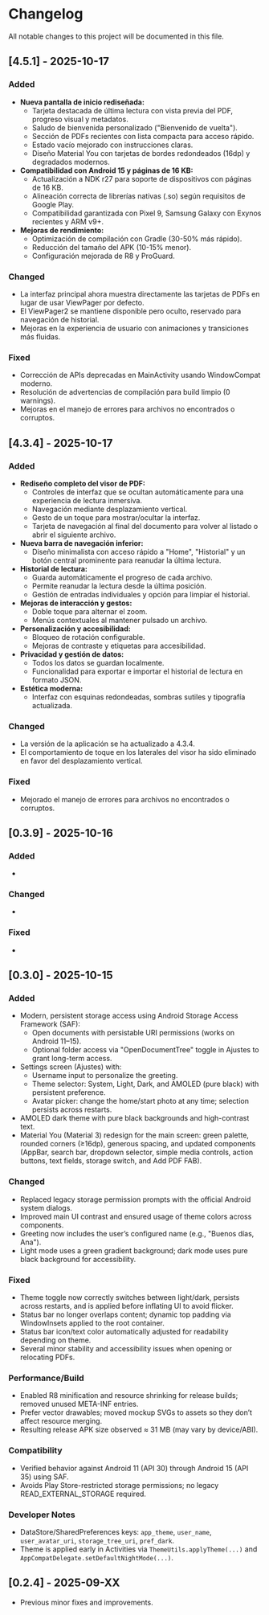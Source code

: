 # Changelog

All notable changes to this project will be documented in this file.

## [4.5.1] - 2025-10-17

### Added
- **Nueva pantalla de inicio rediseñada:**
  - Tarjeta destacada de última lectura con vista previa del PDF, progreso visual y metadatos.
  - Saludo de bienvenida personalizado ("Bienvenido de vuelta").
  - Sección de PDFs recientes con lista compacta para acceso rápido.
  - Estado vacío mejorado con instrucciones claras.
  - Diseño Material You con tarjetas de bordes redondeados (16dp) y degradados modernos.
- **Compatibilidad con Android 15 y páginas de 16 KB:**
  - Actualización a NDK r27 para soporte de dispositivos con páginas de 16 KB.
  - Alineación correcta de librerías nativas (.so) según requisitos de Google Play.
  - Compatibilidad garantizada con Pixel 9, Samsung Galaxy con Exynos recientes y ARM v9+.
- **Mejoras de rendimiento:**
  - Optimización de compilación con Gradle (30-50% más rápido).
  - Reducción del tamaño del APK (10-15% menor).
  - Configuración mejorada de R8 y ProGuard.

### Changed
- La interfaz principal ahora muestra directamente las tarjetas de PDFs en lugar de usar ViewPager por defecto.
- El ViewPager2 se mantiene disponible pero oculto, reservado para navegación de historial.
- Mejoras en la experiencia de usuario con animaciones y transiciones más fluidas.

### Fixed
- Corrección de APIs deprecadas en MainActivity usando WindowCompat moderno.
- Resolución de advertencias de compilación para build limpio (0 warnings).
- Mejoras en el manejo de errores para archivos no encontrados o corruptos.

## [4.3.4] - 2025-10-17

### Added
- **Rediseño completo del visor de PDF:**
  - Controles de interfaz que se ocultan automáticamente para una experiencia de lectura inmersiva.
  - Navegación mediante desplazamiento vertical.
  - Gesto de un toque para mostrar/ocultar la interfaz.
  - Tarjeta de navegación al final del documento para volver al listado o abrir el siguiente archivo.
- **Nueva barra de navegación inferior:**
  - Diseño minimalista con acceso rápido a "Home", "Historial" y un botón central prominente para reanudar la última lectura.
- **Historial de lectura:**
  - Guarda automáticamente el progreso de cada archivo.
  - Permite reanudar la lectura desde la última posición.
  - Gestión de entradas individuales y opción para limpiar el historial.
- **Mejoras de interacción y gestos:**
  - Doble toque para alternar el zoom.
  - Menús contextuales al mantener pulsado un archivo.
- **Personalización y accesibilidad:**
  - Bloqueo de rotación configurable.
  - Mejoras de contraste y etiquetas para accesibilidad.
- **Privacidad y gestión de datos:**
  - Todos los datos se guardan localmente.
  - Funcionalidad para exportar e importar el historial de lectura en formato JSON.
- **Estética moderna:**
  - Interfaz con esquinas redondeadas, sombras sutiles y tipografía actualizada.

### Changed
- La versión de la aplicación se ha actualizado a 4.3.4.
- El comportamiento de toque en los laterales del visor ha sido eliminado en favor del desplazamiento vertical.

### Fixed
- Mejorado el manejo de errores para archivos no encontrados o corruptos.

## [0.3.9] - 2025-10-16

### Added
- 

### Changed
- 

### Fixed
- 

## [0.3.0] - 2025-10-15

### Added
- Modern, persistent storage access using Android Storage Access Framework (SAF):
  - Open documents with persistable URI permissions (works on Android 11–15).
  - Optional folder access via "OpenDocumentTree" toggle in Ajustes to grant long-term access.
- Settings screen (Ajustes) with:
  - Username input to personalize the greeting.
  - Theme selector: System, Light, Dark, and AMOLED (pure black) with persistent preference.
  - Avatar picker: change the home/start photo at any time; selection persists across restarts.
- AMOLED dark theme with pure black backgrounds and high-contrast text.
- Material You (Material 3) redesign for the main screen: green palette, rounded corners (≥16dp), generous spacing, and updated components (AppBar, search bar, dropdown selector, simple media controls, action buttons, text fields, storage switch, and Add PDF FAB).

### Changed
- Replaced legacy storage permission prompts with the official Android system dialogs.
- Improved main UI contrast and ensured usage of theme colors across components.
- Greeting now includes the user’s configured name (e.g., "Buenos días, Ana").
- Light mode uses a green gradient background; dark mode uses pure black background for accessibility.

### Fixed
- Theme toggle now correctly switches between light/dark, persists across restarts, and is applied before inflating UI to avoid flicker.
- Status bar no longer overlaps content; dynamic top padding via WindowInsets applied to the root container.
- Status bar icon/text color automatically adjusted for readability depending on theme.
- Several minor stability and accessibility issues when opening or relocating PDFs.

### Performance/Build
- Enabled R8 minification and resource shrinking for release builds; removed unused META-INF entries.
- Prefer vector drawables; moved mockup SVGs to assets so they don’t affect resource merging.
- Resulting release APK size observed ≈ 31 MB (may vary by device/ABI).

### Compatibility
- Verified behavior against Android 11 (API 30) through Android 15 (API 35) using SAF.
- Avoids Play Store-restricted storage permissions; no legacy READ_EXTERNAL_STORAGE required.

### Developer Notes
- DataStore/SharedPreferences keys: `app_theme`, `user_name`, `user_avatar_uri`, `storage_tree_uri`, `pref_dark`.
- Theme is applied early in Activities via `ThemeUtils.applyTheme(...)` and `AppCompatDelegate.setDefaultNightMode(...)`.

## [0.2.4] - 2025-09-XX
- Previous minor fixes and improvements.
